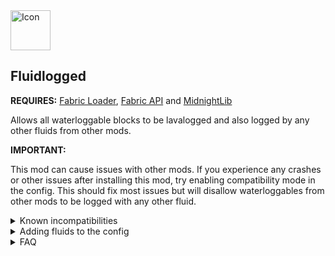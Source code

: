 <img src="https://i.imgur.com/40cLW6Q.png" alt="Icon" width="64" height="64" />

## Fluidlogged

**REQUIRES:** [Fabric Loader](https://fabricmc.net/), [Fabric API](https://modrinth.com/mod/fabric-api) and [MidnightLib](https://modrinth.com/mod/midnightlib)

Allows all waterloggable blocks to be lavalogged and also logged by any other fluids from other mods.

**IMPORTANT:**

This mod can cause issues with other mods. If you experience any crashes or other issues after installing this mod, try enabling compatibility mode in the config. This should fix most issues but will disallow waterloggables from other mods to be logged with any other fluid.

<details><summary>Known incompatibilities</summary>

- Origins

</details>
<details><summary>Adding fluids to the config</summary>

Due to the mod loading order, fluids from other mods have to be defined inside the config.
In there you find a section named fluids. Simply add the fluid id to this list but consider using still fluids instead of flowing fluids.

If you don't know the ids of the those fluids, you can enable "printFluidIds". This will print the ids into the output log after the game has finished loading.

#### Example with the Create mod

![example](https://i.imgur.com/vM6q0gf.png)

</details>
<details><summary>FAQ</summary>

#### Will this corrupt my previous worlds?

No, but let me know if there is one. Keep in mind that changing the config afterward or removing the mod will cause fluids inside blocks may disappear or get mixed up with other ones.

#### Forge?

[click here.](https://www.curseforge.com/minecraft/mc-mods/fluidlogged-forge)

#### Can I use it for my modpack?

Sure.

</summary>
